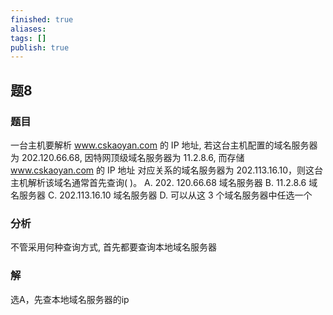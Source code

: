 ```yaml
---
finished: true
aliases: 
tags: []
publish: true
---
```

## 题8
### 题目
一台主机要解析 www.cskaoyan.com 的 IP 地址, 若这台主机配置的域名服务器为 202.120.66.68, 因特网顶级域名服务器为 11.2.8.6, 而存储 www.cskaoyan.com 的 IP 地址 对应关系的域名服务器为 202.113.16.10，则这台主机解析该域名通常首先查询( )。
A. 202. 120.66.68 域名服务器
B. ${11.2.8.6}$ 域名服务器
C. 202.113.16.10 域名服务器
D. 可以从这 3 个域名服务器中任选一个
### 分析
不管采用何种查询方式, 首先都要查询本地域名服务器
### 解
选A，先查本地域名服务器的ip
